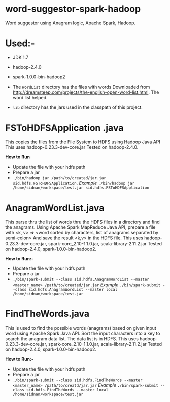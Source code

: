 word-suggestor-spark-hadoop
===========================

Word suggestor using Anagram logic, Apache Spark, Hadoop.


# Used:-

* JDK 1.7
* hadoop-2.4.0
* spark-1.0.0-bin-hadoop2



* The `WordList` directory has the files with words Downloaded  from http://dreamsteep.com/projects/the-english-open-word-list.html. The word list helped.

* `lib` directory has the jars used in the classpath of this project.



# FSToHDFSApplication .java

This copies the files from the File System to HDFS using Hadoop Java API
This uses hadoop-0.23.3-dev-core.jar
Tested on hadoop-2.4.0.

**How to Run**
* Update the file with your hdfs path
* Prepare a jar
* ``` ./bin/hadoop jar /path/to/created/jar.jar sid.hdfs.FSToHDFSApplication ```.
*Example* ``` ./bin/hadoop jar /home/sidnan/workspace/test.jar sid.hdfs.FSToHDFSApplication ``` 


# AnagramWordList.java

This parse thru the list of words thru the HDFS files in a directory and find the anagrams.
Using Apache Spark MapReduce Java API, prepare a file with <k, v> => <word sorted by characters, list of anagrams separated by semi-colon>
And save the result <k,v> in the HDFS file.
This uses hadoop-0.23.3-dev-core.jar, spark-core_2.10-1.1.0.jar, scala-library-2.11.2.jar
Tested on hadoop-2.4.0, spark-1.0.0-bin-hadoop2.

**How to Run:-**
* Update the file with your hdfs path
* Prepare a jar 
* ``` ./bin/spark-submit --class sid.hdfs.AnagramWordList --master <master_name> /path/to/created/jar.jar ```
*Example* ``` ./bin/spark-submit --class sid.hdfs.AnagramWordList --master local /home/sidnan/workspace/test.jar ```



# FindTheWords.java

This is used to find the possible words (anagrams) based on given input word using Apache Spark Java API.
Sort the input characters into a key to search the anagram data list.
The data list is in HDFS.
This uses hadoop-0.23.3-dev-core.jar, spark-core_2.10-1.1.0.jar, scala-library-2.11.2.jar
Tested on hadoop-2.4.0, spark-1.0.0-bin-hadoop2.

**How to Run:-**
* Update the file with your hdfs path
* Prepare a jar 
* ```./bin/spark-submit --class sid.hdfs.FindTheWords --master <master_name> /path/to/creatd/jar.jar```
*Example* ```./bin/spark-submit --class sid.hdfs.FindTheWords --master local /home/sidnan/workspace/test.jar```


